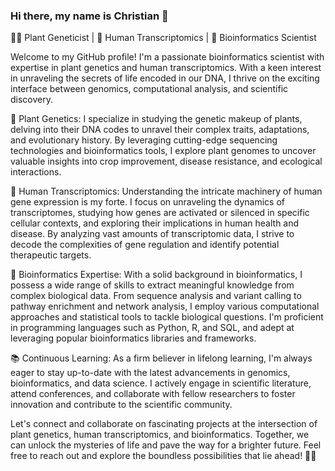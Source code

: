 ### Hi there, my name is Christian 👋

🌱🔬 Plant Geneticist | 🧬 Human Transcriptomics | 🌿 Bioinformatics Scientist

Welcome to my GitHub profile! I'm a passionate bioinformatics scientist with expertise in plant genetics and human transcriptomics. With a keen interest in unraveling the secrets of life encoded in our DNA, I thrive on the exciting interface between genomics, computational analysis, and scientific discovery.

🌿 Plant Genetics: I specialize in studying the genetic makeup of plants, delving into their DNA codes to unravel their complex traits, adaptations, and evolutionary history. By leveraging cutting-edge sequencing technologies and bioinformatics tools, I explore plant genomes to uncover valuable insights into crop improvement, disease resistance, and ecological interactions.

🧬 Human Transcriptomics: Understanding the intricate machinery of human gene expression is my forte. I focus on unraveling the dynamics of transcriptomes, studying how genes are activated or silenced in specific cellular contexts, and exploring their implications in human health and disease. By analyzing vast amounts of transcriptomic data, I strive to decode the complexities of gene regulation and identify potential therapeutic targets.

🔬 Bioinformatics Expertise: With a solid background in bioinformatics, I possess a wide range of skills to extract meaningful knowledge from complex biological data. From sequence analysis and variant calling to pathway enrichment and network analysis, I employ various computational approaches and statistical tools to tackle biological questions. I'm proficient in programming languages such as Python, R, and SQL, and adept at leveraging popular bioinformatics libraries and frameworks.

📚 Continuous Learning: As a firm believer in lifelong learning, I'm always eager to stay up-to-date with the latest advancements in genomics, bioinformatics, and data science. I actively engage in scientific literature, attend conferences, and collaborate with fellow researchers to foster innovation and contribute to the scientific community.

Let's connect and collaborate on fascinating projects at the intersection of plant genetics, human transcriptomics, and bioinformatics. Together, we can unlock the mysteries of life and pave the way for a brighter future. Feel free to reach out and explore the boundless possibilities that lie ahead! 🌱🧬



<!--
**cgcizek/cgcizek** is a ✨ _special_ ✨ repository because its `README.md` (this file) appears on your GitHub profile.

Here are some ideas to get you started:

- 🔭 I’m currently working on ...
- 🌱 I’m currently learning ...
- 👯 I’m looking to collaborate on ...
- 🤔 I’m looking for help with ...
- 💬 Ask me about ...
- 📫 How to reach me: ...
- 😄 Pronouns: ...
- ⚡ Fun fact: ...
-->
